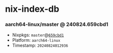 # nix-index-db
### aarch64-linux/master @ 240824.659cbd1
- Nixpkgs: `master`@[`659cbd1`](https://github.com/NixOS/nixpkgs/commit/659cbd161b3486ccc0f679abb00f6a460912cf42)
- Platform: `aarch64-linux`
- Timestamp: `20240824012936`

